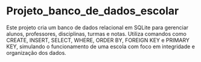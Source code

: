 # Projeto_banco_de_dados_escolar
Este projeto cria um banco de dados relacional em SQLite para gerenciar alunos, professores, disciplinas, turmas e notas. Utiliza comandos como CREATE, INSERT, SELECT, WHERE, ORDER BY, FOREIGN KEY e PRIMARY KEY, simulando o funcionamento de uma escola com foco em integridade e organização dos dados.
